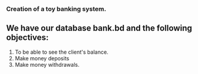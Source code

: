 ### Creation of a toy banking system. 
## We have our database bank.bd and the following objectives:
1. To be able to see the client's balance. 
2. Make money deposits 
3. Make money withdrawals.
